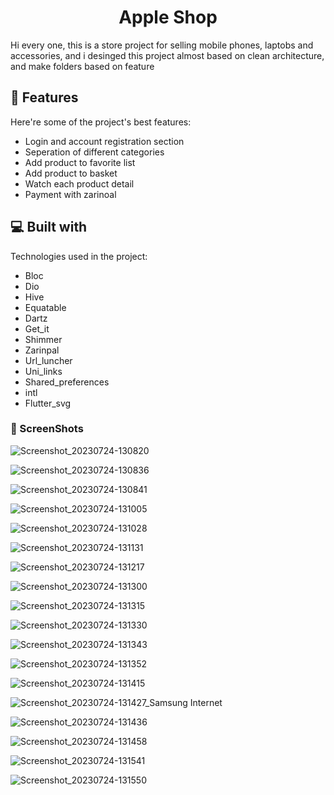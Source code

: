 <h1 align="center" id="title">Apple Shop</h1>

<p id="description">Hi every one, this is a store project for selling mobile phones, laptobs and accessories, and i desinged this project almost based on clean architecture, and make folders based on feature</p>

 
<h2>🦉 Features</h2>

Here're some of the project's best features:

*   Login and account registration section
*   Seperation of different categories
*   Add product to favorite list
*   Add product to basket
*   Watch each product detail
*   Payment with zarinoal

  
<h2>💻 Built with</h2>

Technologies used in the project:

*   Bloc
*   Dio
*   Hive
*   Equatable
*   Dartz
*   Get_it
*   Shimmer
*   Zarinpal
*   Url_luncher
*   Uni_links
*   Shared_preferences
*   intl
*   Flutter_svg

<h3>🦖 ScreenShots</h3> 

![Screenshot_20230724-130820](https://github.com/poyaaghajani/Apple-Shop/assets/107408431/4e4a14af-2021-413a-963e-13c6f03b17bf)



![Screenshot_20230724-130836](https://github.com/poyaaghajani/Apple-Shop/assets/107408431/81ca6317-1c56-4c6b-bc34-bd9e8719bf44)



![Screenshot_20230724-130841](https://github.com/poyaaghajani/Apple-Shop/assets/107408431/eac0297c-f15b-4a54-a578-d4e587b56cfb)



![Screenshot_20230724-131005](https://github.com/poyaaghajani/Apple-Shop/assets/107408431/6b04c09c-3b0e-4b4e-9b79-8383989126bc)



![Screenshot_20230724-131028](https://github.com/poyaaghajani/Apple-Shop/assets/107408431/5032015c-f795-48d3-8aca-854a1162976d)



![Screenshot_20230724-131131](https://github.com/poyaaghajani/Apple-Shop/assets/107408431/d8b6bb13-348c-47b1-981a-c78245c5428a)



![Screenshot_20230724-131217](https://github.com/poyaaghajani/Apple-Shop/assets/107408431/fb62e03e-71e9-41a8-8154-91ee878d818e)



![Screenshot_20230724-131300](https://github.com/poyaaghajani/Apple-Shop/assets/107408431/64e28e7f-9d3b-4f54-a9fb-ea907860432e)



![Screenshot_20230724-131315](https://github.com/poyaaghajani/Apple-Shop/assets/107408431/418e9536-2da1-4a98-80d3-6544f6d4973f)



![Screenshot_20230724-131330](https://github.com/poyaaghajani/Apple-Shop/assets/107408431/f718ede9-eea8-4203-be87-5ba003ff6f61)



![Screenshot_20230724-131343](https://github.com/poyaaghajani/Apple-Shop/assets/107408431/c0eba70e-b4b8-44c7-90d5-ff8a768d8dac)



![Screenshot_20230724-131352](https://github.com/poyaaghajani/Apple-Shop/assets/107408431/d0336ab3-3ca2-4ae4-a7d9-6d9a3b81854d)



![Screenshot_20230724-131415](https://github.com/poyaaghajani/Apple-Shop/assets/107408431/4f01c4ab-b651-411b-a2db-5ccd5eb90292)



![Screenshot_20230724-131427_Samsung Internet](https://github.com/poyaaghajani/Apple-Shop/assets/107408431/00640dea-2046-48ec-baa7-86f061180c48)



![Screenshot_20230724-131436](https://github.com/poyaaghajani/Apple-Shop/assets/107408431/84217520-7f8f-42a0-bc76-bc24174b29b7)



![Screenshot_20230724-131458](https://github.com/poyaaghajani/Apple-Shop/assets/107408431/712a8d1c-b966-40e6-8b71-885793ddca49)



![Screenshot_20230724-131541](https://github.com/poyaaghajani/Apple-Shop/assets/107408431/872aea6a-a76b-4762-9bfe-bd82d322ac5d)



![Screenshot_20230724-131550](https://github.com/poyaaghajani/Apple-Shop/assets/107408431/ad10423a-ada6-4a25-a07f-eb1eaf7bfb56)

